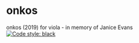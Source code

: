 # onkos
onkos (2019) for viola - in memory of Janice Evans<br/>
[![Code style: black](https://img.shields.io/badge/code%20style-black-000000.svg)](https://github.com/python/black)
